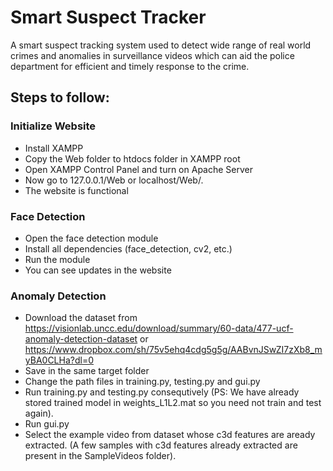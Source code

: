 # Smart Suspect Tracker

A smart suspect tracking system used to detect wide range of real world crimes and anomalies in surveillance videos which can aid the police department for efficient and timely response to the crime.

## Steps to follow:

### Initialize Website
- Install XAMPP
- Copy the Web folder to htdocs folder in XAMPP root
- Open XAMPP Control Panel and turn on Apache Server
- Now go to 127.0.0.1/Web or localhost/Web/.
- The website is functional

### Face Detection

- Open the face detection module
- Install all dependencies (face_detection, cv2, etc.)
- Run the module
- You can see updates in the website

### Anomaly Detection

- Download the dataset from https://visionlab.uncc.edu/download/summary/60-data/477-ucf-anomaly-detection-dataset or https://www.dropbox.com/sh/75v5ehq4cdg5g5g/AABvnJSwZI7zXb8_myBA0CLHa?dl=0
- Save in the same target folder
- Change the path files in training.py, testing.py and gui.py
- Run training.py and testing.py consequtively (PS: We have already stored trained model in weights_L1L2.mat so you need not train and test again).
- Run gui.py
- Select the example video from dataset whose c3d features are aready extracted. (A few samples with c3d features already extracted are present in the SampleVideos folder).
